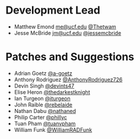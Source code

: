 Development Lead
================

- Matthew Emond <me@ucf.edu> [@Thetwam](https://github.com/Thetwam)
- Jesse McBride <jm@ucf.edu> [@jessemcbride](https://github.com/jessemcbride)


Patches and Suggestions
=======================
- Adrian Goetz [@a-goetz](https://github.com/a-goetz)
- Anthony Rodriguez [@AnthonyRodriguez726](https://github.com/AnthonyRodriguez726)
- Devin Singh [@devints47](https://github.com/devints47)
- Elise Heron [@thedarkestknight](https://github.com/thedarkestknight)
- Ian Turgeon [@iturgeon](https://github.com/iturgeon)
- John Raible [@rebelaide](https://github.com/rebelaide)
- Nathan Dabu [@nathaned](https://github.com/nathaned)
- Philip Carter [@phillyc](https://github.com/phillyc)
- Tuan Pham [@tuanvpham](https://github.com/tuanvpham)
- William Funk [@WilliamRADFunk](https://github.com/WilliamRADFunk)
